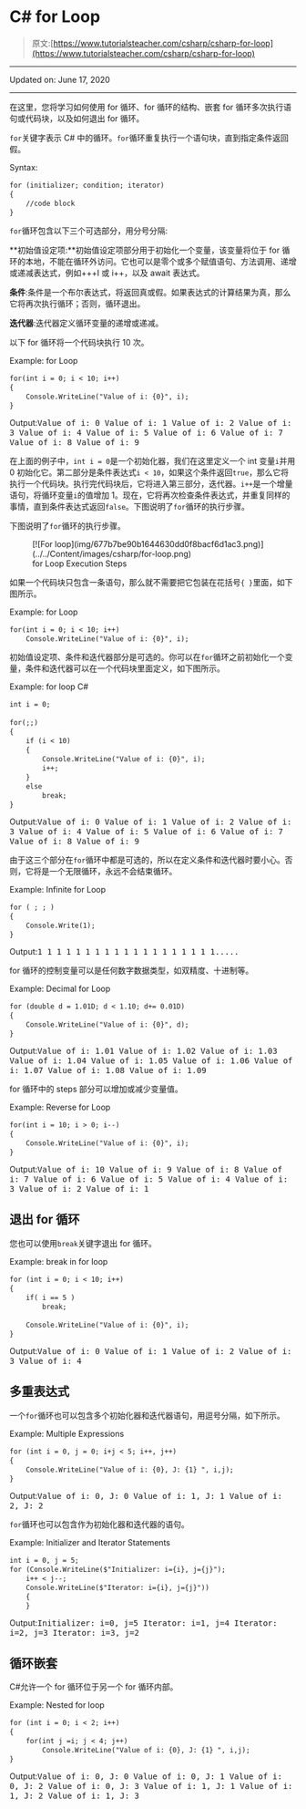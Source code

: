 # C# for Loop

> 原文:[https://www.tutorialsteacher.com/csharp/csharp-for-loop](https://www.tutorialsteacher.com/csharp/csharp-for-loop)

* * *

Updated on: <time datetime="2020-06-17">June 17, 2020</time>

* * *

在这里，您将学习如何使用 for 循环、for 循环的结构、嵌套 for 循环多次执行语句或代码块，以及如何退出 for 循环。

`for`关键字表示 C# 中的循环。`for`循环重复执行一个语句块，直到指定条件返回假。

Syntax:

```
for (initializer; condition; iterator)
{
    //code block 
}

```

`for`循环包含以下三个可选部分，用分号分隔:

**初始值设定项:**初始值设定项部分用于初始化一个变量，该变量将位于 for 循环的本地，不能在循环外访问。它也可以是零个或多个赋值语句、方法调用、递增或递减表达式，例如+++I 或 i++，以及 await 表达式。

**条件**:条件是一个布尔表达式，将返回真或假。如果表达式的计算结果为真，那么它将再次执行循环；否则，循环退出。

**迭代器**:迭代器定义循环变量的递增或递减。

以下 for 循环将一个代码块执行 10 次。

Example: for Loop

```
for(int i = 0; i < 10; i++)
{
    Console.WriteLine("Value of i: {0}", i);
} 
```

Output:<samp>Value of i: 0
Value of i: 1
Value of i: 2
Value of i: 3
Value of i: 4
Value of i: 5
Value of i: 6
Value of i: 7
Value of i: 8
Value of i: 9</samp>

在上面的例子中，`int i = 0`是一个初始化器，我们在这里定义一个 int 变量`i`并用 0 初始化它。第二部分是条件表达式`i < 10`，如果这个条件返回`true`，那么它将执行一个代码块。执行完代码块后，它将进入第三部分，迭代器。`i++`是一个增量语句，将循环变量`i`的值增加 1。现在，它将再次检查条件表达式，并重复同样的事情，直到条件表达式返回`false`。下图说明了`for`循环的执行步骤。

下图说明了`for`循环的执行步骤。

<figure class="thumbnail center-block">[![For loop](img/677b7be90b1644630dd0f8bacf6d1ac3.png)](../../Content/images/csharp/for-loop.png)

<figcaption class="caption">for Loop Execution Steps</figcaption>

</figure>

如果一个代码块只包含一条语句，那么就不需要把它包装在花括号`{ }`里面，如下图所示。

Example: for Loop

```
for(int i = 0; i < 10; i++)
    Console.WriteLine("Value of i: {0}", i); 
```

初始值设定项、条件和迭代器部分是可选的。你可以在`for`循环之前初始化一个变量，条件和迭代器可以在一个代码块里面定义，如下图所示。

Example: for loop C#

```
int i = 0;

for(;;)
{
    if (i < 10)
    {
        Console.WriteLine("Value of i: {0}", i);
        i++;
    }
    else
        break;
}
```

Output:<samp>Value of i: 0
Value of i: 1
Value of i: 2
Value of i: 3
Value of i: 4
Value of i: 5
Value of i: 6
Value of i: 7
Value of i: 8
Value of i: 9</samp>

由于这三个部分在`for`循环中都是可选的，所以在定义条件和迭代器时要小心。否则，它将是一个无限循环，永远不会结束循环。

Example: Infinite for Loop

```
for ( ; ; )
{
    Console.Write(1);
}
```

Output:<samp>1 1 1 1 1 1 1 1 1 1 1 1 1 1 1 1 1 1 1.....</samp>

for 循环的控制变量可以是任何数字数据类型，如双精度、十进制等。

Example: Decimal for Loop

```
for (double d = 1.01D; d < 1.10; d+= 0.01D)
{
    Console.WriteLine("Value of i: {0}", d);
}
```

Output:<samp>Value of i: 1.01
Value of i: 1.02
Value of i: 1.03
Value of i: 1.04
Value of i: 1.05
Value of i: 1.06
Value of i: 1.07
Value of i: 1.08
Value of i: 1.09</samp>

for 循环中的 steps 部分可以增加或减少变量值。

Example: Reverse for Loop

```
for(int i = 10; i > 0; i--)
{
    Console.WriteLine("Value of i: {0}", i);
} 
```

Output:<samp>Value of i: 10
Value of i: 9
Value of i: 8
Value of i: 7
Value of i: 6
Value of i: 5
Value of i: 4
Value of i: 3
Value of i: 2
Value of i: 1</samp>

## 退出 for 循环

您也可以使用`break`关键字退出 for 循环。

Example: break in for loop

```
for (int i = 0; i < 10; i++)
{
    if( i == 5 )
        break;

    Console.WriteLine("Value of i: {0}", i);
}
```

Output:<samp>Value of i: 0
Value of i: 1
Value of i: 2
Value of i: 3
Value of i: 4</samp>

## 多重表达式

一个`for`循环也可以包含多个初始化器和迭代器语句，用逗号分隔，如下所示。

Example: Multiple Expressions

```
for (int i = 0, j = 0; i+j < 5; i++, j++)
{
    Console.WriteLine("Value of i: {0}, J: {1} ", i,j);
} 
```

Output:<samp>Value of i: 0, J: 0
Value of i: 1, J: 1
Value of i: 2, J: 2</samp>

`for`循环也可以包含作为初始化器和迭代器的语句。

Example: Initializer and Iterator Statements

```
int i = 0, j = 5;
for (Console.WriteLine($"Initializer: i={i}, j={j}"); 
    i++ < j--; 
    Console.WriteLine($"Iterator: i={i}, j={j}"))
    {
    } 
```

Output:<samp>Initializer: i=0, j=5
Iterator: i=1, j=4
Iterator: i=2, j=3
Iterator: i=3, j=2</samp>

##  循环嵌套

C#允许一个 for 循环位于另一个 for 循环内部。

Example: Nested for loop

```
for (int i = 0; i < 2; i++)
{
    for(int j =i; j < 4; j++)
        Console.WriteLine("Value of i: {0}, J: {1} ", i,j);
} 
```

Output:<samp>Value of i: 0, J: 0
Value of i: 0, J: 1
Value of i: 0, J: 2
Value of i: 0, J: 3
Value of i: 1, J: 1
Value of i: 1, J: 2
Value of i: 1, J: 3</samp>